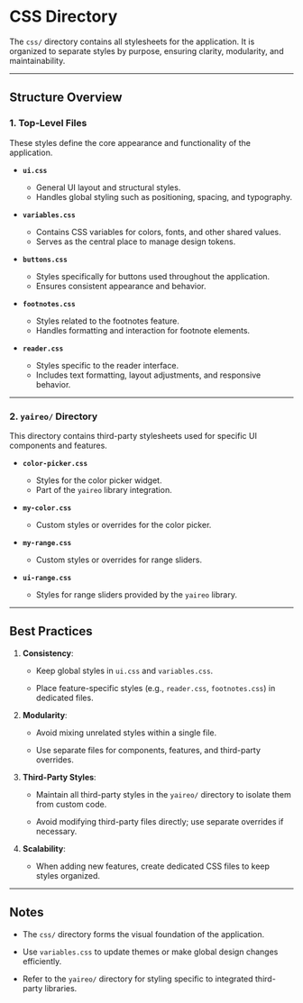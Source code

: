 # CSS Directory

The `css/` directory contains all stylesheets for the application. It is organized to separate styles by purpose, ensuring clarity, modularity, and maintainability.

---

## Structure Overview

### 1. **Top-Level Files**

   These styles define the core appearance and functionality of the application.

- **`ui.css`**
  - General UI layout and structural styles.
  - Handles global styling such as positioning, spacing, and typography.

- **`variables.css`**
  - Contains CSS variables for colors, fonts, and other shared values.
  - Serves as the central place to manage design tokens.

- **`buttons.css`**
  - Styles specifically for buttons used throughout the application.
  - Ensures consistent appearance and behavior.

- **`footnotes.css`**
  - Styles related to the footnotes feature.
  - Handles formatting and interaction for footnote elements.

- **`reader.css`**
  - Styles specific to the reader interface.
  - Includes text formatting, layout adjustments, and responsive behavior.

---

### 2. **`yaireo/` Directory**

   This directory contains third-party stylesheets used for specific UI components and features.

- **`color-picker.css`**
  - Styles for the color picker widget.
  - Part of the `yaireo` library integration.

- **`my-color.css`**
  - Custom styles or overrides for the color picker.

- **`my-range.css`**
  - Custom styles or overrides for range sliders.

- **`ui-range.css`**
  - Styles for range sliders provided by the `yaireo` library.

---

## Best Practices

1. **Consistency**:

   - Keep global styles in `ui.css` and `variables.css`.

   - Place feature-specific styles (e.g., `reader.css`, `footnotes.css`) in dedicated files.

2. **Modularity**:

   - Avoid mixing unrelated styles within a single file.

   - Use separate files for components, features, and third-party overrides.

3. **Third-Party Styles**:

   - Maintain all third-party styles in the `yaireo/` directory to isolate them from custom code.

   - Avoid modifying third-party files directly; use separate overrides if necessary.

4. **Scalability**:

   - When adding new features, create dedicated CSS files to keep styles organized.

---

## Notes

- The `css/` directory forms the visual foundation of the application.

- Use `variables.css` to update themes or make global design changes efficiently.

- Refer to the `yaireo/` directory for styling specific to integrated third-party libraries.
